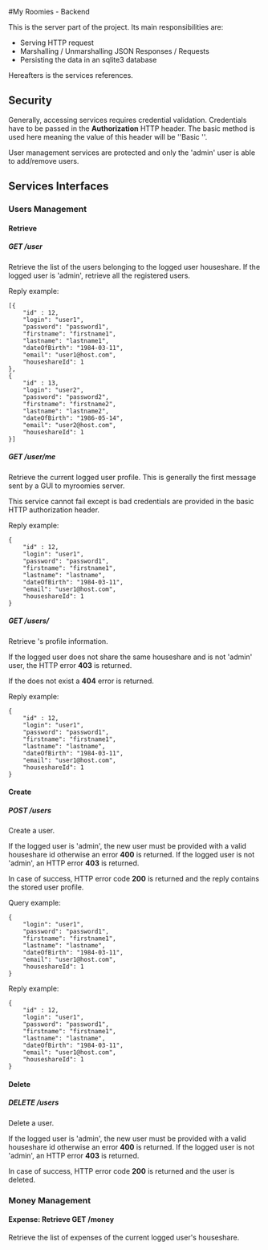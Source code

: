 #My Roomies - Backend

This is the server part of the project. Its main responsibilities are:
* Serving HTTP request
* Marshalling / Unmarshalling JSON Responses / Requests
* Persisting the data in an sqlite3 database

Hereafters is the services references.

## Security

Generally, accessing services requires credential validation. Credentials have
to be passed in the __Authorization__ HTTP header. The basic method is used
here meaning the value of this header will be ''Basic <base64 of
login:password>''.

User management services are protected and only the 'admin' user is able to
add/remove users.

## Services Interfaces

### Users Management

#### Retrieve

##### GET <root-uri>/user

Retrieve the list of the users belonging to the logged user houseshare. If the
logged user is 'admin', retrieve all the registered users.

Reply example:

    [{
        "id" : 12,
        "login": "user1",
        "password": "password1",
        "firstname": "firstname1",
        "lastname": "lastname1",
        "dateOfBirth": "1984-03-11",
        "email": "user1@host.com",
        "houseshareId": 1
    },
    {
        "id" : 13,
        "login": "user2",
        "password": "password2",
        "firstname": "firstname2",
        "lastname": "lastname2",
        "dateOfBirth": "1986-05-14",
        "email": "user2@host.com",
        "houseshareId": 1
    }]

##### GET <root-uri>/user/me

Retrieve the current logged user profile. This is generally the first message
sent by a GUI to myroomies server.

This service cannot fail except is bad credentials are provided in the basic
HTTP authorization header.

Reply example:

    {
        "id" : 12,
        "login": "user1",
        "password": "password1",
        "firstname": "firstname1",
        "lastname": "lastname",
        "dateOfBirth": "1984-03-11",
        "email": "user1@host.com",
        "houseshareId": 1
    }

##### GET <root-uri>/users/<user-id>

Retrieve <user-id>'s profile information.

If the logged user does not share the same houseshare and is not 'admin' user,
the HTTP error __403__ is returned.

If the <user-id> does not exist a __404__ error is returned.

Reply example:

    {
        "id" : 12,
        "login": "user1",
        "password": "password1",
        "firstname": "firstname1",
        "lastname": "lastname",
        "dateOfBirth": "1984-03-11",
        "email": "user1@host.com",
        "houseshareId": 1
    }

#### Create

##### POST <root-uri>/users

Create a user.

If the logged user is 'admin', the new user must be provided with a valid
houseshare id otherwise an error __400__ is returned. If the logged user is not
'admin', an HTTP error __403__ is returned.

In case of success, HTTP error code __200__ is returned and the reply contains
the stored user profile.

Query example:

    {
        "login": "user1",
        "password": "password1",
        "firstname": "firstname1",
        "lastname": "lastname",
        "dateOfBirth": "1984-03-11",
        "email": "user1@host.com",
        "houseshareId": 1
    }

Reply example:

    {
        "id" : 12,
        "login": "user1",
        "password": "password1",
        "firstname": "firstname1",
        "lastname": "lastname",
        "dateOfBirth": "1984-03-11",
        "email": "user1@host.com",
        "houseshareId": 1
    }

#### Delete

##### DELETE <root-uri>/users

Delete a user.

If the logged user is 'admin', the new user must be provided with a valid
houseshare id otherwise an error __400__ is returned. If the logged user is not
'admin', an HTTP error __403__ is returned.

In case of success, HTTP error code __200__ is returned and the user is
deleted.

### Money Management

#### Expense: Retrieve GET <root-uri>/money

Retrieve the list of expenses of the current logged user's houseshare.
